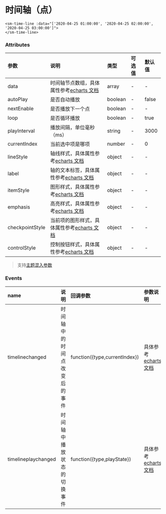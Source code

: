 # 时间轴（点）

<sm-iframe src="https://iclient.supermap.io/examples/component/components_time_line_vue.html"></sm-iframe>

```vue
<sm-time-line :data="['2020-04-25 01:00:00', '2020-04-25 02:00:00', '2020-04-25 03:00:00']">
</sm-time-line>
```

### Attributes

| 参数            | 说明                                                                                                             | 类型            | 可选值 | 默认值 |
| :-------------- | :--------------------------------------------------------------------------------------------------------------- | :-------------- | :----- | :----- |
| data            | 时间轴节点数组，具体属性参考[echarts 文档](https://echarts.apache.org/zh/option.html#timeline.data)              | array           | -      | -      |
| autoPlay        | 是否自动播放                                                                                                     | boolean         | -      | false  |
| nextEnable      | 是否播放下一个点                                                                                                 | boolean | -      | -      |
| loop            | 是否循环播放                                                                                                     | boolean         | -      | true   |
| playInterval    | 播放间隔，单位毫秒（ms）                                                                                         | string          | -      | 3000   |
| currentIndex    | 当前选中项是哪项                                                                                                 | number          | -      | 0      |
| lineStyle       | 轴线样式，具体属性参考[echarts 文档](https://echarts.apache.org/zh/option.html#timeline.lineStyle)               | object          | -      | -      |
| label           | 轴的文本标签，具体属性参考[echarts 文档](https://echarts.apache.org/zh/option.html#timeline.label)               | object          | -      | -      |
| itemStyle       | 图形样式，具体属性参考[echarts 文档](https://echarts.apache.org/zh/option.html#timeline.itemStyle)               | object          | -      | -      |
| emphasis        | 高亮样式，具体属性参考[echarts 文档](https://echarts.apache.org/zh/option.html#timeline.emphasis)                | object          | -      | -      |
| checkpointStyle | 当前项的图形样式，具体属性参考[echarts 文档](https://echarts.apache.org/zh/option.html#timeline.checkpointStyle) | object          | -      | -      |
| controlStyle    | 控制按钮样式，具体属性参考[echarts 文档](https://echarts.apache.org/zh/option.html#timeline.controlStyle)        | object          | -      | -      |

> 支持[主题混入参数](/zh/api/mixin/mixin.md#theme)

### Events

| name                | 说明                         | 回调参数              | 参数说明                                                                                  |
| :------------------ | :--------------------------- | :-------------------- | :---------------------------------------------------------------------------------------- |
| timelinechanged     | 时间轴中的时间点改变后的事件 | function({type,currentIndex}) | 具体参考[echarts 文档](https://echarts.apache.org/zh/api.html#events.timelinechanged)     |
| timelineplaychanged | 时间轴中播放状态的切换事件   | function({type,playState})    | 具体参考[echarts 文档](https://echarts.apache.org/zh/api.html#events.timelineplaychanged) |
